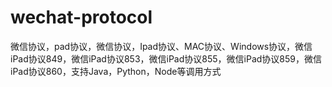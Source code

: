# wechat-protocol
微信协议，pad协议，微信协议，Ipad协议、MAC协议、Windows协议，微信iPad协议849，微信iPad协议853，微信iPad协议855，微信iPad协议859，微信iPad协议860，支持Java，Python，Node等调用方式
